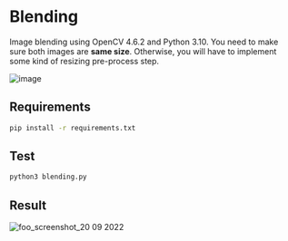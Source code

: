 # Blending
Image blending using OpenCV 4.6.2 and Python 3.10. You need to make sure both images are **same size**. Otherwise, you will have to implement some kind of resizing pre-process step.

![image](https://user-images.githubusercontent.com/35694200/191255954-182c29c5-43e0-491b-8e47-5165f8451a62.png)

## Requirements
```bash
pip install -r requirements.txt
```

## Test
```python
python3 blending.py
```

## Result
![foo_screenshot_20 09 2022](https://user-images.githubusercontent.com/35694200/191256409-a597e738-cb67-4cc3-a6c9-a203c0fb9923.png)
